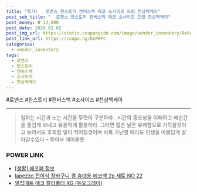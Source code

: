```yaml
--- 
title: "특가!   로맨스 한스토리 캔버스백 에코 소사이즈 드림 천삼백케이" 
post_sub_title: "  로맨스 한스토리 캔버스백 에코 소사이즈 드림 천삼백케이" 
post_money: ₩ 13,000 
post_date: 2020.02.02 
post_img_url: https://static.coupangcdn.com/image/vendor_inventory/8e6d/f6ab3afe1ccfb7b3ea5c5ac2dad229b2bdc19fec43a119e998b615f0e9d2.jpeg 
post_link_url: https://coupa.ng/bnPWPC 
categories: 
  - vendor_inventory 
tags: 
  - 로맨스 
  - 한스토리 
  - 캔버스백 
  - 소사이즈 
  - 천삼백케이 
--- 
```

  #로맨스 #한스토리 #캔버스백 #소사이즈 #천삼백케이 
<hr> 

> 일하는 시간과 노는 시간을 뚜렷이 구분하라 . 시간의 중요성을 이해하고 매순간을 즐겁게 보내고 유용하게 활용하라. 그러면 젋은 날은 유쾌함으로 가득찰것이고 늙어서도 후회할 일이 적어질것이며 비록 가난할 때라도 인생을 아름답게 살아갈수있다  – 루이사 메이올콧 


### POWER LINK

* <a href="https://blog.naver.com/santokki14/221771050740" target="_blank"> [생활] 에코퍼 정보 </a>
* <a href="https://blog.naver.com/santokki14/221777114036" target="_blank">lapezzo 접이식 장바구니 겸 휴대용 에코백 2p 세트 NO 22</a>
* <a href="https://blog.naver.com/sakai111/221785065757" target="_blank">알집매트 에코 칼라폴더 XG (듀오그레이)</a>
